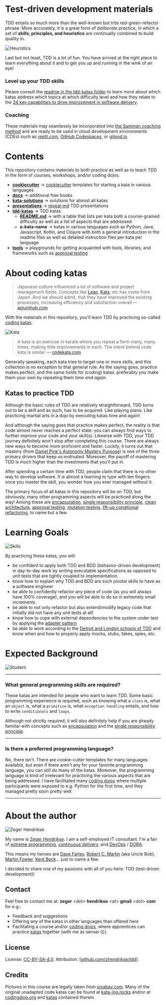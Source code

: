 # Test-driven development materials

TDD entails so much more than the well-known but trite red-green-refactor phrase.
More accurately, it is a great form of _deliberate practice_, in which a set of
**skills, principles, and heuristics** are continually combined to build quality in.

![Heuristics](./assets/heuristics.png)

Last but not least, TDD is a lot of fun. You have arrived at the right
place to learn everything about it and to get you up and running
in the wink of an eye!

###  Level up your TDD skills

Please consult the [readme in the tdd-katas folder](./tdd-katas/README.md)
to learn more about which katas address which topics at which difficulty 
level and how they relate to the 
[24 key capabilities to drive improvement in software delivery](https://itrevolution.com/articles/24-key-capabilities-to-drive-improvement-in-software-delivery/).

### Coaching

These materials may seamlessly be incorporated into 
[the Samman coaching method](https://www.sammancoaching.org/) and
are ready to be used in cloud development environments (CDEs) such
as [replit.com](https://replit.com), 
[GitHub Codespaces](https://github.com/features/codespaces), 
or [gitpod.io](https://gitpod.io)

# Contents

This repository contains materials to both practice as well as to teach TDD
in the form of courses, workshops, and/or coding dojos.

- **[cookiecutter](./cookiecutter/)** &rarr; [cookiecutter](https://github.com/cookiecutter/cookiecutter) templates for starting a kata in various languages
- **[docs](./docs/)** &rarr; additional free books
- **[kata-solutions](./kata-solutions/)** &rarr; solutions for almost all katas 
- **[presentations](./presentations/)** &rarr; [reveal-md](https://github.com/webpro/reveal-md) TDD presentations
- **[tdd-katas](./tdd-katas/)** &rarr; TDD katas
  - **[README.md](./tdd-katas/README.md)** &rarr; with a table that lists per kata both a course-grained difficulty as well as a list of aspects that are addressed
  - **a-kata-name** &rarr; katas in various languages such as Python, Java, Javascript, Kotlin, and Clojure with both a general introduction in the readme files as well as detailed instruction files per kata per language
- **[tools](./tools/)** &rarr; playgrounds for getting acquainted with tools, libraries, and frameworks such as [approval testing](https://approvaltests.com/)

# About coding katas

> Japanese culture influenced a lot of software and project management fields. 
> Concepts like [Lean](https://apiumhub.com/?p=55302), [Kata](https://apiumhub.com/?p=4044), etc 
> has come from Japan. And we should admit, that they have improved the existing processes, 
> increasing efficiency and satisfaction overall &#8212; [apiumhub.com](https://apiumhub.com/tech-blog-barcelona/code-kata/)

With the materials in this repository, you'll learn TDD by practicing 
so-called [coding katas](https://apiumhub.com/tech-blog-barcelona/code-kata/):

![Kata](./assets/kata.png)

> A kata is an exercise in karate where you repeat a form many, many times, making little improvements in each. 
> The intent behind code kata is similar &#8212; [codekata.com](http://codekata.com/) 

Generally speaking, each kata tries to target one or more skills, 
and this collection is no exception to that general rule. As the saying goes, 
practice makes perfect, and the same holds for (coding) katas: preferably 
you make them your own by repeating them _time and again_.

## Katas to practice TDD

Although the basic rules of TDD are relatively straightforward, 
TDD turns out to be a skill and as such, has to be acquired. 
Like playing piano. Like practicing martial arts in a dojo by executing 
katas time and again!

And although the saying goes that practice makes perfect, the reality is 
that code almost never reaches a perfect state: you can always find ways to 
further improve your code and your skill(s). Likewise with TDD, your TDD journey 
definitely won't stop after completing this course. There are always new ways to 
become more proficient and faster. Luckily, it turns out that mastery 
(from [Daniel Pink's Autonomy Mastery Purpose](https://www.youtube.com/watch?v=u6XAPnuFjJc)) 
is one of the three primary drivers that keep us motivated. Moreover, the payoff of
mastering TDD is much higher than the investments that you'll put in. 

After spending a certain time with TDD, people claim that there is no 
other way to develop software. It is almost a learning to type with ten 
fingers: once you master the skill, you wonder how you ever managed without it.

The primary focus of all katas in this repository will be on TDD, but 
obviously, many other programming aspects will be practiced along the way! 
Among these are [encapsulation](https://en.wikipedia.org/wiki/Encapsulation_(computer_programming)), 
[single responsibility principle](https://en.wikipedia.org/wiki/Single-responsibility_principle), 
[clean architecture](https://blog.cleancoder.com/uncle-bob/2012/08/13/the-clean-architecture.html), 
[approval testing](https://approvaltests.com/), [mutation testing](https://en.wikipedia.org/wiki/Mutation_testing), 
[lift-up conditional refactoring](https://www.eficode.com/blog/advanced-testing-refactoring-techniques-2), to name but a few.  

 

# Learning Goals

![Skills](./assets/skillz.png)

By practicing these katas, you will:

- be confident to apply both TDD and BDD (behavior-driven development) in day-to-day work by writing executable specifications as opposed to unit tests that are tightly coupled to implementation.
- know how to explain why TDD and BDD are such pivotal skills to have as a software engineer
- be able to confidently refactor any piece of code (as you will always have 100% coverage), and you will be able to do so in extremely small increments.
- be able to not only refactor but also extend/modify legacy code that initially did not have any unit tests at all!
- know how to cope with external dependencies to the system under test by applying the [adapter pattern](https://refactoring.guru/design-patterns/adapter)
- be able to work according to the [Detroit and London schools of TDD](https://github.com/testdouble/contributing-tests/wiki/Test-Driven-Development) and know when and how to properly apply mocks, stubs, fakes, spies, etc.

# Expected  Background

![Student](./assets/black-belt.png)

---

### What general programming skills are required?

These katas are intended for people who want to learn TDD. Some basic programming experience is required, such as knowing what a `class` is, what an `object` is, what a `primitive` is, what `exception handling` entails, and how to write `conditionals` and `loops`. 

Although not strictly required, it will also definitely help if you are already familiar with concepts such as [encapsulation](https://en.wikipedia.org/wiki/Encapsulation_(computer_programming)) and the [single responsibility principle](https://en.wikipedia.org/wiki/Single-responsibility_principle).

---

### Is there a preferred programming language?

No, there isn't. There are cookie-cutter templates for many languages available,
but even if there aren't any for your favorite programming language, you can still
do many of the katas. Moreover, the programming language is kind of irrelevant for
practicing the various aspects that are being addressed. I have facilitated 
many [coding dojos](https://codingdojo.org/WhatIsCodingDojo/) where multiple participants were exposed to 
e.g. Python for the first time, and they managed pretty soon pretty well.

---


# About the author

![Zeger Hendrikse](assets/zeger_profile.png)

My name is [Zeger Hendrikse](https://www.linkedin.com/in/zegerhendrikse/). I am a self-employed IT consultant. I'm a fan of [extreme programming](https://en.wikipedia.org/wiki/Extreme_programming), [continuous delivery](https://www.continuousdelivery.com/), and [DevOps](https://cloud.google.com/devops) / [DORA](https://www.devops-research.com/research.html). 

This means my heroes are [Dave Farley](https://www.davefarley.net/), [Robert C. Martin](http://blog.cleancoder.com/) (aka Uncle Bob), [Martin Fowler](https://martinfowler.com/), [Kent Beck](https://www.kentbeck.com/)... just to name a few.

I decided to share one of my passions with all of you here: TDD (test-driven development)!

## Contact

Feel free to contact me at: **zeger** _&lt;dot&gt;_ **hendrikse** _&lt;at&gt;_ **gmail** _&lt;dot&gt;_ **com** for e.g.:
- Feedback and suggestions
- Offering any of the katas in other languages than offered here
- Facilitating a course and/or [coding dojos](https://codingdojo.org/WhatIsCodingDojo/), where apprentices can practice [katas](http://codekata.com/) together (with me as sensei 😉).


## License

License: [CC-BY-SA-4.0](https://creativecommons.org/licenses/by-sa/4.0/). Attribution: [[github.com/zhendrikse/tdd](https://github.com/zhendrikse/tdd)].
  
## Credits

Pictures in this course are legally taken from [pixabay.com](https://pixabay.com). Many of the original unadapted code katas can be found at [kata-log.rocks](https://kata-log.rocks/) and/or at [codingdojo.org](http://codingdojo.org/) and [katas](http://codingdojo.org/) contained therein.

